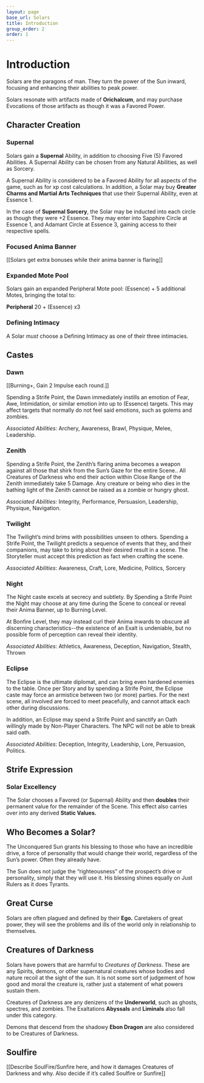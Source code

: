 ```yaml
---
layout: page
base_url: Solars
title: Introduction
group_order: 2
order: 1
---
```


Introduction
============

Solars are the paragons of man. They turn the power of the Sun inward,
focusing and enhancing their abilities to peak power.

Solars resonate with artifacts made of **Orichalcum**, and may purchase
Evocations of those artifacts as though it was a Favored Power.

Character Creation
------------------

### Supernal

Solars gain a **Supernal** Ability, in addition to choosing Five (5)
Favored Abilities. A Supernal Ability can be chosen from any Natural
Abilities, as well as Sorcery.

A Supernal Ability is considered to be a Favored Ability for all aspects
of the game, such as for xp cost calculations. In addition, a Solar may
buy **Greater Charms and Martial Arts Techniques** that use their
Supernal Ability, even at Essence 1.

In the case of **Supernal Sorcery**, the Solar may be inducted into each
circle as though they were +2 Essence. They may enter into Sapphire
Circle at Essence 1, and Adamant Circle at Essence 3, gaining access to
their respective spells.

### Focused Anima Banner

\[\[Solars get extra bonuses while their anima banner is flaring\]\]

### Expanded Mote Pool

Solars gain an expanded Peripheral Mote pool: (Essence) + 5 additional
Motes, bringing the total to:

**Peripheral** 20 + (Essence) x3

### Defining Intimacy

A Solar *must* choose a Defining Intimacy as one of their three
intimacies.

Castes
------

### Dawn

\[\[Burning+, Gain 2 Impulse each round.\]\]

Spending a Strife Point, the Dawn immediately instills an emotion of
Fear, Awe, Intimidation, or similar emotion into up to (Essence)
targets. This may affect targets that normally do not feel said
emotions, such as golems and zombies.

*Associated Abilities:* Archery, Awareness, Brawl, Physique, Melee,
Leadership.

### Zenith

Spending a Strife Point, the Zenith’s flaring anima becomes a weapon
against all those that shirk from the Sun’s Gaze for the entire Scene..
All Creatures of Darkness who end their action within Close Range of the
Zenith immediately take 5 Damage. Any creature or being who dies in the
bathing light of the Zenith cannot be raised as a zombie or hungry
ghost.

*Associated Abilities:* Integrity, Performance, Persuasion, Leadership,
Physique, Navigation.

### Twilight

The Twilight’s mind brims with possibilities unseen to others. Spending
a Strife Point, the Twilight predicts a sequence of events that they,
and their companions, may take to bring about their desired result in a
scene. The Storyteller must accept this prediction as fact when crafting
the scene.

*Associated Abilities*: Awareness, Craft, Lore, Medicine, Politics,
Sorcery

### Night

The Night caste excels at secrecy and subtlety. By Spending a Strife
Point the Night may choose at any time during the Scene to conceal or
reveal their Anima Banner, up to Burning Level.

At Bonfire Level, they may instead curl their Anima inwards to obscure
all discerning characteristics--the existence of an Exalt is undeniable,
but no possible form of perception can reveal their identity.

*Associated Abilities*: Athletics, Awareness, Deception, Navigation,
Stealth, Thrown

### Eclipse

The Eclipse is the ultimate diplomat, and can bring even hardened
enemies to the table. Once per Story and by spending a Strife Point, the
Eclipse caste may force an armistice between two (or more) parties. For
the next scene, all involved are forced to meet peacefully, and cannot
attack each other during discussions.

In addition, an Eclipse may spend a Strife Point and sanctify an Oath
willingly made by Non-Player Characters. The NPC will not be able to
break said oath.

*Associated Abilities*: Deception, Integrity, Leadership, Lore,
Persuasion, Politics.

Strife Expression
-----------------

### Solar Excellency

The Solar chooses a Favored (or Supernal) Ability and then **doubles**
their permanent value for the remainder of the Scene. This effect also
carries over into any derived **Static Values.**

Who Becomes a Solar?
--------------------

The Unconquered Sun grants his blessing to those who have an incredible
drive, a force of personality that would change their world, regardless
of the Sun’s power. Often they already have.

The Sun does not judge the “righteousness” of the prospect’s drive or
personality, simply that they will use it. His blessing shines equally
on Just Rulers as it does Tyrants.

Great Curse
-----------

Solars are often plagued and defined by their **Ego.** Caretakers of
great power, they will see the problems and ills of the world only in
relationship to themselves.

Creatures of Darkness
---------------------

Solars have powers that are harmful to *Creatures of Darkness*. These
are any Spirits, demons, or other supernatural creatures whose bodies
and nature recoil at the sight of the sun. It is not some sort of
judgement of how good and moral the creature is, rather just a statement
of what powers sustain them.

Creatures of Darkness are any denizens of the **Underworld**, such as
ghosts, spectres, and zombies. The Exaltations **Abyssals** and
**Liminals** also fall under this category.

Demons that descend from the shadowy **Ebon Dragon** are also considered
to be Creatures of Darkness.

Soulfire
--------

\[\[Describe SoulFire/Sunfire here, and how it damages Creatures of
Darkness and why. Also decide if it’s called Soulfire or Sunfire\]\]

 
